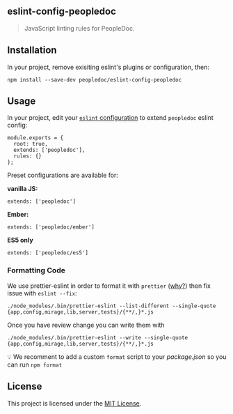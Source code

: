 ## eslint-config-peopledoc

> JavaScript linting rules for PeopleDoc.

## Installation

In your project, remove exisiting eslint's plugins or configuration, then:

    npm install --save-dev peopledoc/eslint-config-peopledoc

## Usage

In your project, edit your
[`eslint` configuration](https://eslint.org/docs/user-guide/getting-started#global-installation-and-usage)
to extend `peopledoc` eslint config:

    module.exports = {
      root: true,
      extends: ['peopledoc'],
      rules: {}
    };

Preset configurations are available for:

**vanilla JS:**

    extends: ['peopledoc']

**Ember:**

    extends: ['peopledoc/ember']

**ES5 only**

    extends: ['peopledoc/es5']

### Formatting Code

We use prettier-eslint in order to format it with `prettier` ([why?](https://prettier.io/docs/en/why-prettier.html)) then fix issue with `eslint --fix`:

    ./node_modules/.bin/prettier-eslint --list-different --single-quote {app,config,mirage,lib,server,tests}/{**/,}*.js

Once you have review change you can write them with

    ./node_modules/.bin/prettier-eslint --write --single-quote {app,config,mirage,lib,server,tests}/{**/,}*.js

:bulb: We recomment to add a custom `format` script to your
_package.json_ so you can run `npm format`

## License

This project is licensed under the [MIT License](LICENSE).
